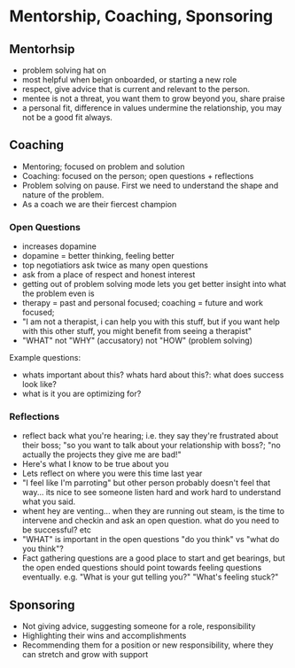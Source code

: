 # Mentorship, Coaching, Sponsoring

## Mentorhsip
- problem solving hat on
- most helpful when beign onboarded, or starting a new role
- respect, give advice that is current and relevant to the person.
- mentee is not a threat, you want them to grow beyond you, share praise
- a personal fit, difference in values undermine the relationship, you may not
  be a good fit always.

## Coaching
- Mentoring; focused on problem and solution
- Coaching: focused on the person; open questions + reflections
- Problem solving on pause. First we need to understand the shape and nature of
  the problem.
- As a coach we are their fiercest champion

### Open Questions
- increases dopamine
- dopamine = better thinking, feeling better
- top negotiatiors ask twice as many open questions
- ask from a place of respect and honest interest
- getting out of problem solving mode lets you get better insight into what the
  problem even is
- therapy = past and personal focused; coaching = future and work focused;
- "I am not a therapist, i can help you with this stuff, but if you want help
  with this other stuff, you might benefit from seeing a therapist"
- "WHAT" not "WHY" (accusatory) not "HOW" (problem solving)

Example questions:

- whats important about this? whats hard about this?: what does success look
  like?
- what is it you are optimizing for?

### Reflections
- reflect back what you're hearing; i.e. they say they're frustrated about their
  boss; "so you want to talk about your relationship with boss?; "no actually
  the projects they give me are bad!"
- Here's what I know to be true about you
- Lets reflect on where you were this time last year
- "I feel like I'm parroting" but other person probably doesn't feel that way...
  its nice to see someone listen hard and work hard to understand what you said.
- whent hey are venting... when they are running out steam, is the time to
  intervene and checkin and ask an open question. what do you need to be
  successful? etc
- "WHAT" is important in the open questions "do you think" vs "what do you
  think"?
- Fact gathering questions are a good place to start and get bearings, but the
  open ended questions should point towards feeling questions eventually. e.g.
  "What is your gut telling you?" "What's feeling stuck?"

## Sponsoring
- Not giving advice, suggesting someone for a role, responsibility
- Highlighting their wins and accomplishments
- Recommending them for a position or new responsibility, where they can stretch
  and grow with support

